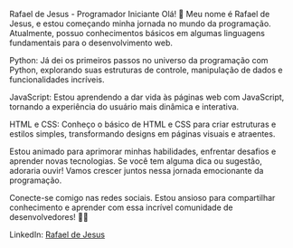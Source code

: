 Rafael de Jesus - Programador Iniciante
Olá! 👋 Meu nome é Rafael de Jesus, e estou começando minha jornada no mundo da programação. Atualmente, possuo conhecimentos básicos em algumas linguagens fundamentais para o desenvolvimento web.

Python: Já dei os primeiros passos no universo da programação com Python, explorando suas estruturas de controle, manipulação de dados e funcionalidades incríveis.

JavaScript: Estou aprendendo a dar vida às páginas web com JavaScript, tornando a experiência do usuário mais dinâmica e interativa.

HTML e CSS: Conheço o básico de HTML e CSS para criar estruturas e estilos simples, transformando designs em páginas visuais e atraentes.

Estou animado para aprimorar minhas habilidades, enfrentar desafios e aprender novas tecnologias. Se você tem alguma dica ou sugestão, adoraria ouvir! Vamos crescer juntos nessa jornada emocionante da programação.

Conecte-se comigo nas redes sociais. Estou ansioso para compartilhar conhecimento e aprender com essa incrível comunidade de desenvolvedores! 🚀✨

LinkedIn: [Rafael de Jesus](https://www.linkedin.com/in/rafael-jesus-779421208/)
